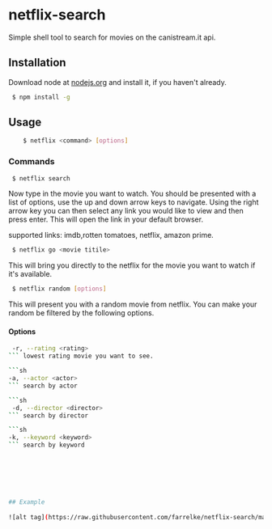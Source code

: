 # netflix-search
Simple shell tool to search for movies on the canistream.it api.


## Installation

Download node at [nodejs.org](http://nodejs.org) and install it, if you haven't already. 

```sh
 $ npm install -g
```

 

## Usage
	

```sh
	$ netflix <command> [options]
```

### Commands

```sh
 $ netflix search
```

Now type in the movie you want to watch. You should be presented with a list of options, use the up and down arrow keys to navigate. Using the right arrow key you can then select any link you would like to view and then press enter. This will open the link in your default browser.

supported links: imdb,rotten tomatoes, netflix, amazon prime.


```sh
 $ netflix go <movie titile>
```

This will bring you directly to the netflix for the movie you want to watch if it's available.


```sh
 $ netflix random [options]
```

This will present you with a random movie from netflix. You can make your random be filtered by the following options.

#### Options

```sh
 -r, --rating <rating>
``` lowest rating movie you want to see.

```sh
-a, --actor <actor>
``` search by actor

```sh
 -d, --director <director>
``` search by director

```sh
-k, --keyword <keyword>
``` search by keyword







## Example
	
![alt tag](https://raw.githubusercontent.com/farrelke/netflix-search/master/screencast.gif)